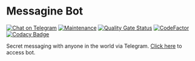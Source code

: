 # Messagine Bot

[![Chat on Telegram](https://img.shields.io/badge/Chat%20on-Telegram-brightgreen.svg)](https://t.me/MessagineBot)
[![Maintenance](https://img.shields.io/badge/Maintained%3F-yes-green.svg)](https://github.com/suphero/messagine-bot/graphs/commit-activity)
[![Quality Gate Status](https://sonarcloud.io/api/project_badges/measure?project=suphero_messagine-bot&metric=alert_status)](https://sonarcloud.io/dashboard?id=suphero_messagine-bot)
[![CodeFactor](https://www.codefactor.io/repository/github/suphero/messagine-bot/badge)](https://www.codefactor.io/repository/github/suphero/messagine-bot)
[![Codacy Badge](https://api.codacy.com/project/badge/Grade/9d922d969a904b2188e324a864b19513)](https://app.codacy.com/gh/suphero/messagine-bot?utm_source=github.com&utm_medium=referral&utm_content=suphero/messagine-bot&utm_campaign=Badge_Grade)

Secret messaging with anyone in the world via Telegram. [Click here](https://t.me/every_chat_bot) to access bot.
